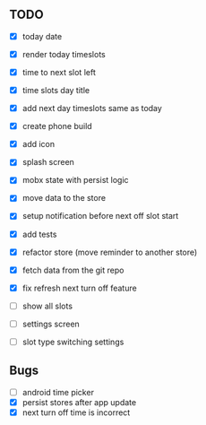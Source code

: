 ## TODO

- [x] today date
- [x] render today timeslots
- [x] time to next slot left
- [x] time slots day title
- [x] add next day timeslots same as today
- [x] create phone build
- [x] add icon
- [x] splash screen
- [x] mobx state with persist logic
- [x] move data to the store 
- [x] setup notification before next off slot start
- [x] add tests
- [x] refactor store (move reminder to another store)
- [x] fetch data from the git repo
- [x] fix refresh next turn off feature 
- [ ] show all slots 
- [ ] settings screen
- [ ] slot type switching settings


## Bugs

- [ ] android time picker
- [x] persist stores after app update
- [x] next turn off time is incorrect

